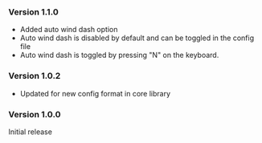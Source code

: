 ### Version 1.1.0

- Added auto wind dash option
- Auto wind dash is disabled by default and can be toggled in the config file
- Auto wind dash is toggled by pressing "N" on the keyboard.

### Version 1.0.2

- Updated for new config format in core library

### Version 1.0.0

Initial release